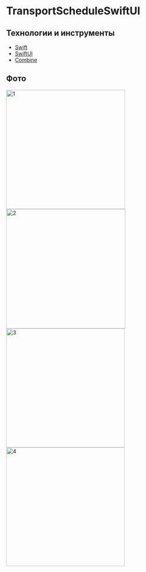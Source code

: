 # TransportScheduleSwiftUI

## Технологии и инструменты

- [Swift]()
- [SwiftUI]()
- [﻿Combine]()

## Фото

<img width="320" alt="1" src="https://github.com/apolupochia/TransportScheduleSwiftUI/assets/102299983/22b2be29-f698-4696-ba11-2f0b9cd860f9">
<img width="321" alt="2" src="https://github.com/apolupochia/TransportScheduleSwiftUI/assets/102299983/9534ab4d-e487-4ad9-8e67-1841f59b55dc">
<img width="319" alt="3" src="https://github.com/apolupochia/TransportScheduleSwiftUI/assets/102299983/2e55f854-d509-4e04-8a9f-736eb78f1b0f">
<img width="319" alt="4" src="https://github.com/apolupochia/TransportScheduleSwiftUI/assets/102299983/61c77dba-388d-476f-8606-3c534683da5b">
